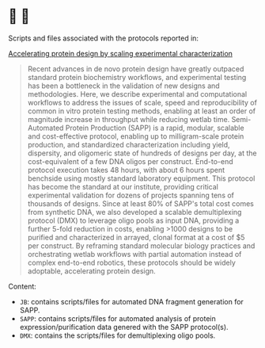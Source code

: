 # :robot: :dna:

Scripts and files associated with the protocols reported in:

[Accelerating protein design by scaling experimental characterization](https://www.biorxiv.org/content/10.1101/2025.08.05.668824v1)

> Recent advances in de novo protein design have greatly outpaced standard protein biochemistry workflows, and experimental testing has been a bottleneck in the validation of new designs and methodologies. Here, we describe experimental and computational workflows to address the issues of scale, speed and reproducibility of common in vitro protein testing methods, enabling at least an order of magnitude increase in throughput while reducing wetlab time. Semi-Automated Protein Production (SAPP) is a rapid, modular, scalable and cost-effective protocol, enabling up to milligram-scale protein production, and standardized characterization including yield, dispersity, and oligomeric state of hundreds of designs per day, at the cost-equivalent of a few DNA oligos per construct. End-to-end protocol execution takes 48 hours, with about 6 hours spent benchside using mostly standard laboratory equipment. This protocol has become the standard at our institute, providing critical experimental validation for dozens of projects spanning tens of thousands of designs. Since at least 80% of SAPP's total cost comes from synthetic DNA, we also developed a scalable demultiplexing protocol (DMX) to leverage oligo pools as input DNA, providing a further 5-fold reduction in costs, enabling >1000 designs to be purified and characterized in arrayed, clonal format at a cost of $5 per construct. By reframing standard molecular biology practices and orchestrating wetlab workflows with partial automation instead of complex end-to-end robotics, these protocols should be widely adoptable, accelerating protein design.

Content:
- `JB`: contains scripts/files for automated DNA fragment generation for SAPP.
- `SAPP`: contains scripts/files for automated analysis of protein expression/purification data genered with the SAPP protocol(s).
- `DMX`: contains the scripts/files for demultiplexing oligo pools.


